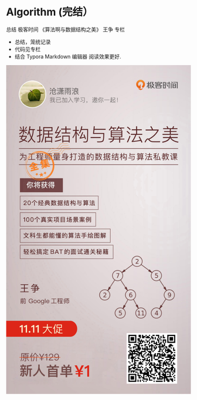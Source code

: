 # Algorithm (完结）

总结 极客时间 《算法啊与数据结构之美》 王争  专栏 

-  总结，笼统记录
- 代码见专栏
- 结合 Typora Markdown 编辑器 阅读效果更好.

![](64.jpg)
